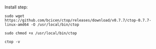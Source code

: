 Install step:
```
sudo wget https://github.com/bcicen/ctop/releases/download/v0.7.7/ctop-0.7.7-linux-amd64 -O /usr/local/bin/ctop
```
```
sudo chmod +x /usr/local/bin/ctop
```
```
ctop -v
```